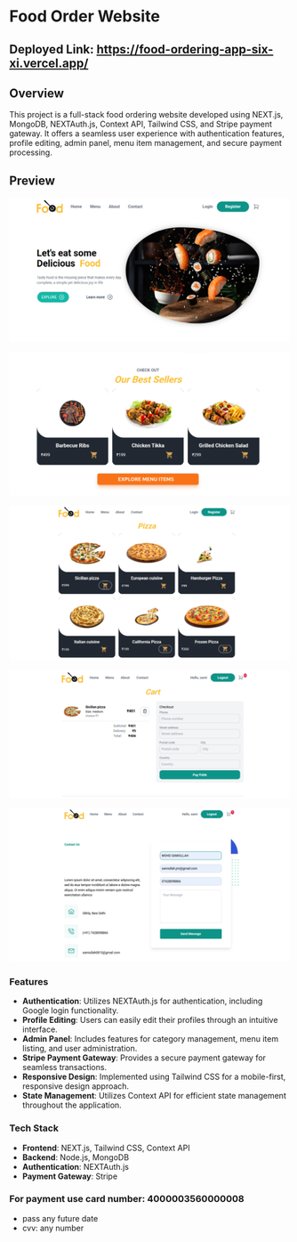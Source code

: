 # Food Order Website

## Deployed Link: https://food-ordering-app-six-xi.vercel.app/

## Overview
This project is a full-stack food ordering website developed using NEXT.js, MongoDB, NEXTAuth.js, Context API, Tailwind CSS, and Stripe payment gateway. It offers a seamless user experience with authentication features, profile editing, admin panel, menu item management, and secure payment processing.

## Preview

![home](image.png)

![alt text](image-1.png)

![alt text](image-2.png)

![cart](image-3.png)

![contact](image-4.png)

### Features

- **Authentication**: Utilizes NEXTAuth.js for authentication, including Google login functionality.
- **Profile Editing**: Users can easily edit their profiles through an intuitive interface.
- **Admin Panel**: Includes features for category management, menu item listing, and user administration.
- **Stripe Payment Gateway**: Provides a secure payment gateway for seamless transactions.
- **Responsive Design**: Implemented using Tailwind CSS for a mobile-first, responsive design approach.
- **State Management**: Utilizes Context API for efficient state management throughout the application.

### Tech Stack

- **Frontend**: NEXT.js, Tailwind CSS, Context API
- **Backend**: Node.js, MongoDB
- **Authentication**: NEXTAuth.js
- **Payment Gateway**: Stripe

### For payment use card number: 4000003560000008
* pass any future date
* cvv: any number